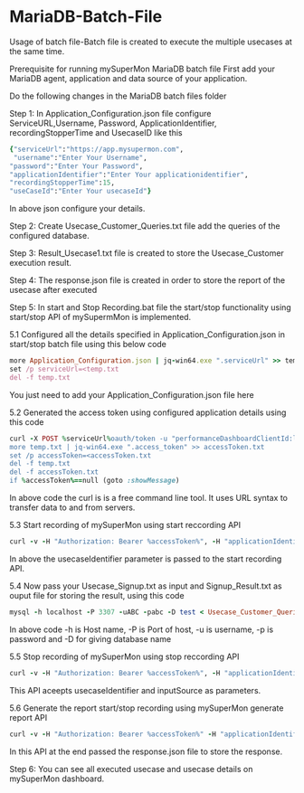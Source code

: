 # MariaDB-Batch-File
Usage of batch file-Batch file is created to execute the multiple usecases at the same time. 

Prerequisite for running  mySuperMon MariaDB batch file
First add your MariaDB agent, application and data source of your application.

Do the following changes in the MariaDB batch files folder

Step 1: In Application_Configuration.json file configure ServiceURL,Username, Password, ApplicationIdentifier, recordingStopperTime and UsecaseID like this
```ruby
{"serviceUrl":"https://app.mysupermon.com",
 "username":"Enter Your Username", 
"password":"Enter Your Password", 
"applicationIdentifier":"Enter Your applicationidentifier", 
"recordingStopperTime":15,
"useCaseId":"Enter Your usecaseId"}
```

In above json configure your details. 
 
Step 2: Create Usecase_Customer_Queries.txt file add the queries of the configured database.

Step 3: Result_Usecase1.txt file is created to store the Usecase_Customer execution result.

Step 4: The response.json file is created in order to store the report of the usecase after executed

Step 5: In start and Stop Recording.bat file the start/stop functionality using start/stop API of mySupermMon is implemented.

5.1 Configured all the details specified in Application_Configuration.json in start/stop batch file using this below code
```ruby
more Application_Configuration.json | jq-win64.exe ".serviceUrl" >> temp.txt
set /p serviceUrl=<temp.txt
del -f temp.txt
```
You just need to add your Application_Configuration.json file here

5.2 Generated the access token using configured application details using this code
```ruby
curl -X POST %serviceUrl%oauth/token -u "performanceDashboardClientId:ljknsqy9tp6123" -d "grant_type=password" -d "username=%username%" -d "password=%password%" >> temp.txt
more temp.txt | jq-win64.exe ".access_token" >> accessToken.txt
set /p accessToken=<accessToken.txt
del -f temp.txt
del -f accessToken.txt
if %accessToken%==null (goto :showMessage)
```
In above code the curl is is a free command line tool. It uses URL syntax to transfer data to and from servers.

5.3 Start recording of mySuperMon using start reccording API 
```ruby
curl -v -H "Authorization: Bearer %accessToken%", -H "applicationIdentifier:%applicationIdentifier%" -X GET %serviceUrl%devaten/data/startRecording?usecaseIdentifier="Signup"
```
In above the usecaseIdentifier parameter is passed to the start recording API. 


5.4 Now pass your Usecase_Signup.txt as input and Signup_Result.txt as ouput file for storing the result, using this code
```ruby
mysql -h localhost -P 3307 -uABC -pabc -D test < Usecase_Customer_Queries.txt > Result_Usecase1.txt
```
In above code -h is Host name, -P is Port of host, -u is username, -p is password and -D for giving database name

5.5 Stop recording of mySuperMon using stop reccording API 
```ruby
curl -v -H "Authorization: Bearer %accessToken%", -H "applicationIdentifier:%applicationIdentifier%" -X GET %serviceUrl%devaten/data/stopRecording?usecaseIdentifier="Signup&inputSource=batFile"
```

This API aceepts usecaseIdentifier and inputSource as parameters.

5.6 Generate the report start/stop recording using mySuperMon generate report API 
```ruby
curl -v -H "Authorization: Bearer %accessToken%" -H "applicationIdentifier:%applicationIdentifier%" -X GET %serviceUrl%devaten/data/generateReport >> response.json
 ```
In this API at the end passed the response.json file to store the response.

Step 6: You can see all executed usecase and usecase details on mySuperMon dashboard.





 
 

 

